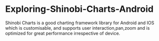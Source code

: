 # Exploring-Shinobi-Charts-Android
Shinobi Charts is a good charting framework library for Android and IOS which is customisable, and supports user interaction,pan,zoom and is optimized for great performance irrespective of device.

